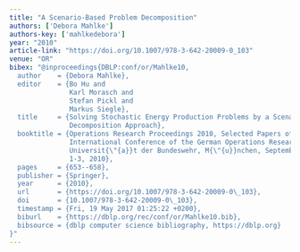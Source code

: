 ```yaml
---
title: "A Scenario-Based Problem Decomposition"
authors: ['Debora Mahlke']
authors-key: ['mahlkedebora']
year: "2010"
article-link: "https://doi.org/10.1007/978-3-642-20009-0_103"
venue: "OR"
bibex: "@inproceedings{DBLP:conf/or/Mahlke10,
  author    = {Debora Mahlke},
  editor    = {Bo Hu and
               Karl Morasch and
               Stefan Pickl and
               Markus Siegle},
  title     = {Solving Stochastic Energy Production Problems by a Scenario Tree-Based
               Decomposition Approach},
  booktitle = {Operations Research Proceedings 2010, Selected Papers of the Annual
               International Conference of the German Operations Research Society,
               Universit{\"{a}}t der Bundeswehr, M{\"{u}}nchen, September
               1-3, 2010},
  pages     = {653--658},
  publisher = {Springer},
  year      = {2010},
  url       = {https://doi.org/10.1007/978-3-642-20009-0\_103},
  doi       = {10.1007/978-3-642-20009-0\_103},
  timestamp = {Fri, 19 May 2017 01:25:22 +0200},
  biburl    = {https://dblp.org/rec/conf/or/Mahlke10.bib},
  bibsource = {dblp computer science bibliography, https://dblp.org}
}"
---
```

